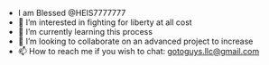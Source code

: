- I am Blessed @HEIS7777777
- 👀 I’m interested in fighting for liberty at all cost
- 🌱 I’m currently learning this process
- 💞️ I’m looking to collaborate on an advanced project to increase
- 📫 How to reach me if you wish to chat: gotoguys.llc@gmail.com

<!---
HEIS7777777/HEIS7777777 ✨ Faithful and true![61cc4d649a5197e3a757d7275dc5709c](https://user-images.githubusercontent.com/102102606/162728262-4fe9e93e-9ad9-4e89-8303-77ebee384720.jpg)
 ✨ repository because its `README.md` (this file) appears on your GitHub profile.
You can click the Preview link to take a look at your changes.
--->
